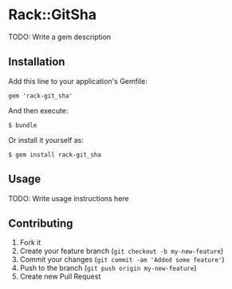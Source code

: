 # Rack::GitSha

TODO: Write a gem description

## Installation

Add this line to your application's Gemfile:

    gem 'rack-git_sha'

And then execute:

    $ bundle

Or install it yourself as:

    $ gem install rack-git_sha

## Usage

TODO: Write usage instructions here

## Contributing

1. Fork it
2. Create your feature branch (`git checkout -b my-new-feature`)
3. Commit your changes (`git commit -am 'Added some feature'`)
4. Push to the branch (`git push origin my-new-feature`)
5. Create new Pull Request
